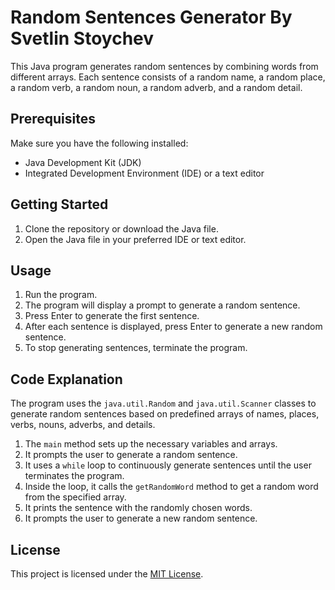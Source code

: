 # Random Sentences Generator By Svetlin Stoychev

This Java program generates random sentences by combining words from different arrays. Each sentence consists of a random name, a random place, a random verb, a random noun, a random adverb, and a random detail.

## Prerequisites

Make sure you have the following installed:

- Java Development Kit (JDK)
- Integrated Development Environment (IDE) or a text editor

## Getting Started

1. Clone the repository or download the Java file.
2. Open the Java file in your preferred IDE or text editor.

## Usage

1. Run the program.
2. The program will display a prompt to generate a random sentence.
3. Press Enter to generate the first sentence.
4. After each sentence is displayed, press Enter to generate a new random sentence.
5. To stop generating sentences, terminate the program.

## Code Explanation

The program uses the `java.util.Random` and `java.util.Scanner` classes to generate random sentences based on predefined arrays of names, places, verbs, nouns, adverbs, and details.

1. The `main` method sets up the necessary variables and arrays.
2. It prompts the user to generate a random sentence.
3. It uses a `while` loop to continuously generate sentences until the user terminates the program.
4. Inside the loop, it calls the `getRandomWord` method to get a random word from the specified array.
5. It prints the sentence with the randomly chosen words.
6. It prompts the user to generate a new random sentence.

## License

This project is licensed under the [MIT License](LICENSE).
